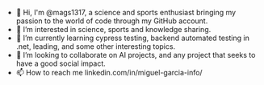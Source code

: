 - 👋 Hi, I'm @mags1317, a science and sports enthusiast bringing my passion to the world of code through my GitHub account.
- 👀 I’m interested in science, sports and knowledge sharing.
- 🌱 I’m currently learning cypress testing, backend automated testing in .net, leading, and some other interesting topics.
- 💞️ I’m looking to collaborate on AI projects, and any project that seeks to have a good social impact.
- 📫 How to reach me linkedin.com/in/miguel-garcia-info/

<!---
mags1317/mags1317 is a ✨ special ✨ repository because its `README.md` (this file) appears on your GitHub profile.
You can click the Preview link to take a look at your changes.
--->
